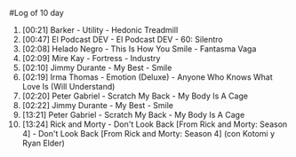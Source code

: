 #Log of 10 day

1. [00:21] Barker - Utility - Hedonic Treadmill
1. [00:47] El Podcast DEV - El Podcast DEV - 60: Silentro
1. [02:08] Helado Negro - This Is How You Smile - Fantasma Vaga
1. [02:09] Mire Kay - Fortress - Industry
1. [02:10] Jimmy Durante - My Best - Smile
1. [02:19] Irma Thomas - Emotion (Deluxe) - Anyone Who Knows What Love Is (Will Understand)
1. [02:20] Peter Gabriel - Scratch My Back - My Body Is A Cage
1. [02:22] Jimmy Durante - My Best - Smile
1. [13:21] Peter Gabriel - Scratch My Back - My Body Is A Cage
1. [13:24] Rick and Morty - Don't Look Back [From Rick and Morty: Season 4] - Don't Look Back [From Rick and Morty: Season 4] (con Kotomi y Ryan Elder)
